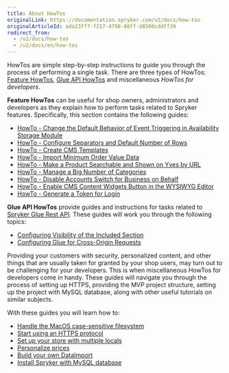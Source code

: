 ```yaml
---
title: About HowTos
originalLink: https://documentation.spryker.com/v2/docs/how-tos
originalArticleId: ada23ff7-f217-4798-86ff-d8500cddff39
redirect_from:
  - /v2/docs/how-tos
  - /v2/docs/en/how-tos
---
```


HowTos are simple step-by-step instructions to guide you through the process of performing a single task. There are three types of HowTos: [Feature HowTos](/docs/scos/dev/tutorials/201903.0/howtos/feature-howtos/feature-howtos.html), [Glue API HowTos](/docs/scos/dev/tutorials/201903.0/howtos/glue-api-howtos/glue-api-howtos.html) and miscellaneous _HowTos for developers_.

**Feature HowTos** can be useful for shop owners, administrators and developers as they explain how to perform tasks related to Spryker features. Specifically, this section contains the following guides:

* [HowTo - Change the Default Behavior of Event Triggering in Availability Storage Module](/docs/scos/dev/tutorials/201903.0/howtos/feature-howtos/howto-change-the-default-behavior-of-event-triggering-in-the-availabilitystorage-module.html)
* [HowTo - Configure Separators and Default Number of Rows](/docs/scos/dev/tutorials/201903.0/howtos/feature-howtos/howto-configure-separators-and-default-number-of-rows.html) 
* [HowTo - Create CMS Templates](/docs/scos/dev/tutorials/201903.0/howtos/feature-howtos/cms/howto-create-cms-templates.html)
* [HowTo - Import Minimum Order Value Data](/docs/scos/dev/tutorials/201903.0/howtos/feature-howtos/howto-import-minimum-order-value-data.html)
* [HowTo - Make a Product Searchable and Shown on Yves by URL](/docs/scos/dev/tutorials/201903.0/howtos/feature-howtos/howto-make-a-product-searchable-and-shown-on-yves-by-url.html) 
* [HowTo - Manage a Big Number of Categories](/docs/scos/dev/tutorials/201903.0/howtos/feature-howtos/howto-manage-a-big-number-of-categories.html)
* [HowTo - Disable Accounts Switch for Business on Behalf](https://documentation.spryker.com/v2/docs/ht-disable-accounts-switch-for-bob-201907)
* [HowTo - Enable CMS Content Widgets Button in the WYSIWYG Editor](https://documentation.spryker.com/v2/docs/ht-enable-cms-content-widgets-button-201907)
* [HowTo - Generate a Token for Login](%28https://documentation.spryker.com/v2/docs/ht-generating-token-for-login)
<!--* How to - Use Blocks-->

**Glue API HowTos**  provide guides and instructions for tasks related to [Spryker Glue Rest API](/docs/scos/dev/glue-api/201903.0/glue-rest-api.html). These guides will work you through the following topics:

* [Configuring Visibility of the Included Section](/docs/scos/dev/tutorials/201903.0/howtos/glue-api-howtos/configuring-visibility-of-the-included-section.html)
* [Configuring Glue for Cross-Origin Requests](/docs/scos/dev/tutorials/201903.0/howtos/glue-api-howtos/configuring-glue-for-cross-origin-requests.html)

Providing your customers with security, personalized content, and other things that are usually taken for granted by your shop users, may turn out to be challenging for your developers. This is when miscellaneous HowTos for developers come in handy. These guides will navigate you through the process of setting up HTTPS, providing the MVP project structure, setting up the project with MySQL database, along with other useful tutorials on similar subjects.

With these guides you will learn how to:

* [Handle the MacOS case-sensitive filesystem](/docs/scos/dev/tutorials/201903.0/howtos/howto-handle-case-sensitive-file-system-on-mac-os.html)
* [Start using an HTTPS protocol](/docs/scos/dev/tutorials/201903.0/howtos/howto-force-https.html)
* [Set up your store with multiple locals](/docs/scos/dev/tutorials/201903.0/howtos/howto-set-up-stores-with-multiple-locales.html)
* [Personalize prices](/docs/scos/dev/tutorials/201903.0/howtos/howto-create-personalized-prices.html)
* [Build your own DataImport](/docs/scos/dev/developer-guides/201903.0/development-guide/back-end/data-manipulation/data-ingestion/data-importers/creating-a-data-importer.html)
* [Install Spryker with MySQL database](/docs/scos/dev/developer-guides/201903.0/development-guide/back-end/data-manipulation/data-ingestion/data-importers/creating-a-data-importer.html/ht-setup-spryker-with-mysql)
